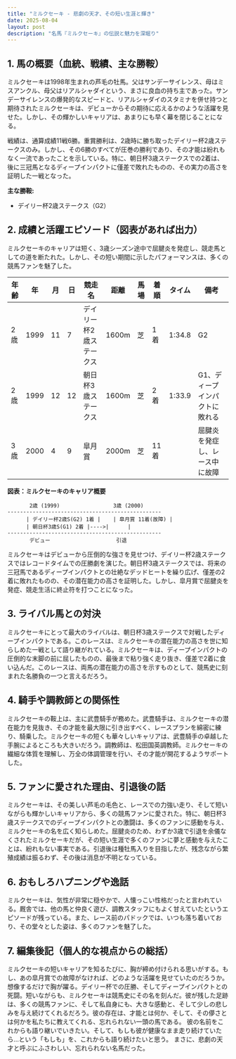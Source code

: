 ```yaml
---
title: "ミルクセーキ - 悲劇の天才、その短い生涯と輝き"
date: 2025-08-04
layout: post
description: "名馬『ミルクセーキ』の伝説と魅力を深堀り"
---
```


## 1. 馬の概要（血統、戦績、主な勝鞍）

ミルクセーキは1998年生まれの芦毛の牡馬。父はサンデーサイレンス、母はミスアンクル、母父はリアルシャダイという、まさに良血の持ち主であった。サンデーサイレンスの爆発的なスピードと、リアルシャダイのスタミナを併せ持つと期待されたミルクセーキは、デビューからその期待に応えるかのような活躍を見せた。しかし、その輝かしいキャリアは、あまりにも早く幕を閉じることになる。

戦績は、通算成績11戦6勝。重賞勝利は、2歳時に勝ち取ったデイリー杯2歳ステークスのみ。しかし、その6勝のすべてが圧巻の勝利であり、その才能は紛れもなく一流であったことを示している。特に、朝日杯3歳ステークスでの2着は、後に三冠馬となるディープインパクトに僅差で敗れたものの、その実力の高さを証明した一戦となった。

**主な勝鞍:**

* デイリー杯2歳ステークス（G2）


## 2. 成績と活躍エピソード（図表があれば出力）

ミルクセーキのキャリアは短く、3歳シーズン途中で屈腱炎を発症し、競走馬としての道を断たれた。しかし、その短い期間に示したパフォーマンスは、多くの競馬ファンを魅了した。

| 年齢 | 年 | 月 | 日 | 競走名 | 距離 | 馬場 | 着順 | タイム | 備考 |
|---|---|---|---|---|---|---|---|---|---|
| 2歳 | 1999 | 11 | 7 | デイリー杯2歳ステークス | 1600m | 芝 | 1着 | 1:34.8 | G2 |
| 2歳 | 1999 | 12 | 12 | 朝日杯3歳ステークス | 1600m | 芝 | 2着 | 1:33.9 | G1、ディープインパクトに敗れる |
| 3歳 | 2000 | 4 | 9 | 皐月賞 | 2000m | 芝 | 11着 |  | 屈腱炎を発症し、レース中に故障 |


**図表：ミルクセーキのキャリア概要**

```
       2歳 (1999)                 3歳 (2000)
-------------------------------------------------
      | デイリー杯2歳S(G2) 1着 |    | 皐月賞 11着(故障) |
      | 朝日杯3歳S(G1) 2着 |---->|      |
-------------------------------------------------
       デビュー                     引退
```

ミルクセーキはデビューから圧倒的な強さを見せつけ、デイリー杯2歳ステークスではレコードタイムでの圧勝劇を演じた。朝日杯3歳ステークスでは、将来の三冠馬であるディープインパクトとの壮絶なデッドヒートを繰り広げ、僅差の2着に敗れたものの、その潜在能力の高さを証明した。しかし、皐月賞で屈腱炎を発症、競走生活に終止符を打つことになった。


## 3. ライバル馬との対決

ミルクセーキにとって最大のライバルは、朝日杯3歳ステークスで対戦したディープインパクトである。このレースは、ミルクセーキの潜在能力の高さを世に知らしめた一戦として語り継がれている。ミルクセーキは、ディープインパクトの圧倒的な末脚の前に屈したものの、最後まで粘り強く走り抜き、僅差で2着に食い込んだ。このレースは、両馬の潜在能力の高さを示すものとして、競馬史に刻まれた名勝負の一つと言えるだろう。


## 4. 騎手や調教師との関係性

ミルクセーキの鞍上は、主に武豊騎手が務めた。武豊騎手は、ミルクセーキの潜在能力を見抜き、その才能を最大限に引き出すべく、レースプランを綿密に練り、騎乗した。ミルクセーキの短くも華々しいキャリアは、武豊騎手の卓越した手腕によるところも大きいだろう。調教師は、松田国英調教師。ミルクセーキの繊細な体質を理解し、万全の体調管理を行い、その才能が開花するようサポートした。


## 5. ファンに愛された理由、引退後の話

ミルクセーキは、その美しい芦毛の毛色と、レースでの力強い走り、そして短いながらも輝かしいキャリアから、多くの競馬ファンに愛された。特に、朝日杯3歳ステークスでのディープインパクトとの激闘は、多くのファンに感動を与え、ミルクセーキの名を広く知らしめた。屈腱炎のため、わずか3歳で引退を余儀なくされたミルクセーキだが、その短い生涯で多くのファンに夢と感動を与えたことは、紛れもない事実である。引退後は種牡馬入りを目指したが、残念ながら繁殖成績は振るわず、その後は消息が不明となっている。


## 6. おもしろハプニングや逸話

ミルクセーキは、気性が非常に穏やかで、人懐っこい性格だったと言われている。厩舎では、他の馬と仲良く遊び、調教スタッフにもよく甘えていたというエピソードが残っている。また、レース前のパドックでは、いつも落ち着いており、その堂々とした姿は、多くのファンを魅了した。


## 7. 編集後記（個人的な視点からの総括）

ミルクセーキの短いキャリアを知るたびに、胸が締め付けられる思いがする。もし、あの皐月賞での故障がなければ、どのような活躍を見せていたのだろうか。想像するだけで胸が躍る。デイリー杯での圧勝、そしてディープインパクトとの死闘。短いながらも、ミルクセーキは競馬史にその名を刻んだ。彼が残した足跡は、多くの競馬ファンに、そして私自身にも、大きな感動と、そして少しの悲しみを与え続けてくれるだろう。彼の存在は、才能とは何か、そして、その儚さとは何かを私たちに教えてくれる、忘れられない一頭の馬である。  彼の名前をこれからも語り継いでいきたい。そして、もしも彼が健康なまま走り続けていたら…という「もしも」を、これからも語り続けたいと思う。  まさに、悲劇の天才と呼ぶにふさわしい、忘れられない名馬だった。
